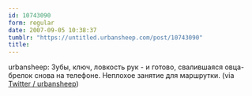 ```yaml
---
id: 10743090
form: regular
date: 2007-09-05 10:38:37
tumblr: "https://untitled.urbansheep.com/post/10743090"
title:
---
```


<p>urbansheep: Зубы, ключ, ловкость рук - и готово, свалившаяся овца-брелок снова на телефоне. Неплохое занятие для маршрутки. (via <a href="http://twitter.com/urbansheep/statuses/248225042">Twitter / urbansheep</a>)</p>

